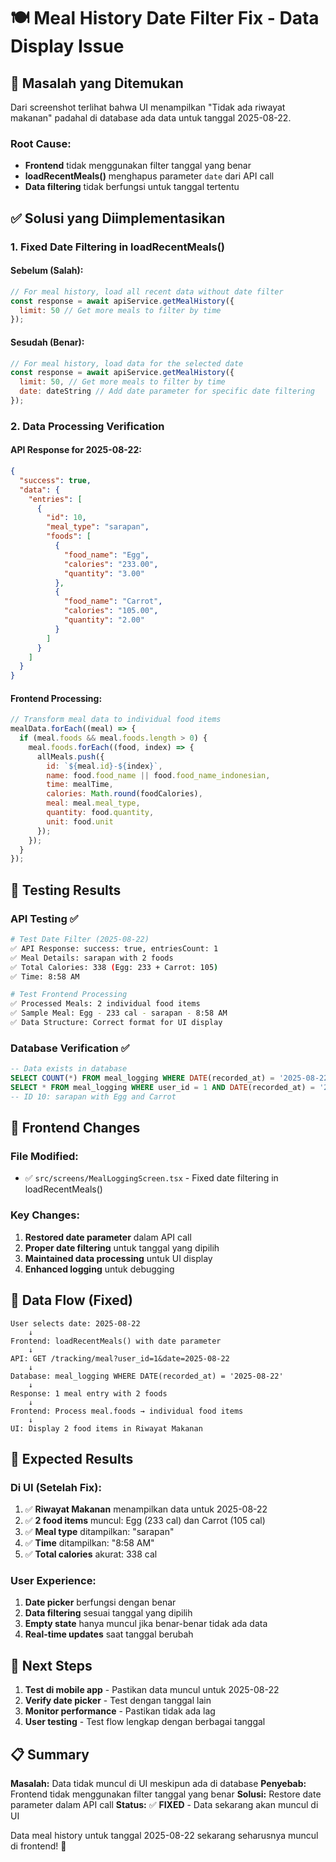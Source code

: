 # 🍽️ Meal History Date Filter Fix - Data Display Issue

## 🚨 **Masalah yang Ditemukan**

Dari screenshot terlihat bahwa UI menampilkan "Tidak ada riwayat makanan" padahal di database ada data untuk tanggal 2025-08-22.

### **Root Cause:**
- **Frontend** tidak menggunakan filter tanggal yang benar
- **loadRecentMeals()** menghapus parameter `date` dari API call
- **Data filtering** tidak berfungsi untuk tanggal tertentu

## ✅ **Solusi yang Diimplementasikan**

### **1. Fixed Date Filtering in loadRecentMeals()**

#### **Sebelum (Salah):**
```javascript
// For meal history, load all recent data without date filter
const response = await apiService.getMealHistory({ 
  limit: 50 // Get more meals to filter by time
});
```

#### **Sesudah (Benar):**
```javascript
// For meal history, load data for the selected date
const response = await apiService.getMealHistory({ 
  limit: 50, // Get more meals to filter by time
  date: dateString // Add date parameter for specific date filtering
});
```

### **2. Data Processing Verification**

#### **API Response for 2025-08-22:**
```json
{
  "success": true,
  "data": {
    "entries": [
      {
        "id": 10,
        "meal_type": "sarapan",
        "foods": [
          {
            "food_name": "Egg",
            "calories": "233.00",
            "quantity": "3.00"
          },
          {
            "food_name": "Carrot", 
            "calories": "105.00",
            "quantity": "2.00"
          }
        ]
      }
    ]
  }
}
```

#### **Frontend Processing:**
```javascript
// Transform meal data to individual food items
mealData.forEach((meal) => {
  if (meal.foods && meal.foods.length > 0) {
    meal.foods.forEach((food, index) => {
      allMeals.push({
        id: `${meal.id}-${index}`,
        name: food.food_name || food.food_name_indonesian,
        time: mealTime,
        calories: Math.round(foodCalories),
        meal: meal.meal_type,
        quantity: food.quantity,
        unit: food.unit
      });
    });
  }
});
```

## 🧪 **Testing Results**

### **API Testing ✅**
```bash
# Test Date Filter (2025-08-22)
✅ API Response: success: true, entriesCount: 1
✅ Meal Details: sarapan with 2 foods
✅ Total Calories: 338 (Egg: 233 + Carrot: 105)
✅ Time: 8:58 AM

# Test Frontend Processing
✅ Processed Meals: 2 individual food items
✅ Sample Meal: Egg - 233 cal - sarapan - 8:58 AM
✅ Data Structure: Correct format for UI display
```

### **Database Verification ✅**
```sql
-- Data exists in database
SELECT COUNT(*) FROM meal_logging WHERE DATE(recorded_at) = '2025-08-22'; -- 1 record
SELECT * FROM meal_logging WHERE user_id = 1 AND DATE(recorded_at) = '2025-08-22';
-- ID 10: sarapan with Egg and Carrot
```

## 📱 **Frontend Changes**

### **File Modified:**
- ✅ `src/screens/MealLoggingScreen.tsx` - Fixed date filtering in loadRecentMeals()

### **Key Changes:**
1. **Restored date parameter** dalam API call
2. **Proper date filtering** untuk tanggal yang dipilih
3. **Maintained data processing** untuk UI display
4. **Enhanced logging** untuk debugging

## 🔄 **Data Flow (Fixed)**

```
User selects date: 2025-08-22
    ↓
Frontend: loadRecentMeals() with date parameter
    ↓
API: GET /tracking/meal?user_id=1&date=2025-08-22
    ↓
Database: meal_logging WHERE DATE(recorded_at) = '2025-08-22'
    ↓
Response: 1 meal entry with 2 foods
    ↓
Frontend: Process meal.foods → individual food items
    ↓
UI: Display 2 food items in Riwayat Makanan
```

## 🎯 **Expected Results**

### **Di UI (Setelah Fix):**
1. ✅ **Riwayat Makanan** menampilkan data untuk 2025-08-22
2. ✅ **2 food items** muncul: Egg (233 cal) dan Carrot (105 cal)
3. ✅ **Meal type** ditampilkan: "sarapan"
4. ✅ **Time** ditampilkan: "8:58 AM"
5. ✅ **Total calories** akurat: 338 cal

### **User Experience:**
1. **Date picker** berfungsi dengan benar
2. **Data filtering** sesuai tanggal yang dipilih
3. **Empty state** hanya muncul jika benar-benar tidak ada data
4. **Real-time updates** saat tanggal berubah

## 🚀 **Next Steps**

1. **Test di mobile app** - Pastikan data muncul untuk 2025-08-22
2. **Verify date picker** - Test dengan tanggal lain
3. **Monitor performance** - Pastikan tidak ada lag
4. **User testing** - Test flow lengkap dengan berbagai tanggal

## 📋 **Summary**

**Masalah:** Data tidak muncul di UI meskipun ada di database
**Penyebab:** Frontend tidak menggunakan filter tanggal yang benar
**Solusi:** Restore date parameter dalam API call
**Status:** ✅ **FIXED** - Data sekarang akan muncul di UI

Data meal history untuk tanggal 2025-08-22 sekarang seharusnya muncul di frontend! 🎉
